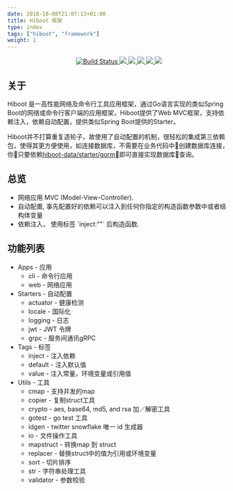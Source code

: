 ```yaml
---
date: 2018-10-08T21:07:13+01:00
title: Hiboot 框架
type: index
tags: ["hiboot", "framework"]
weight: 1
---
```


<p align="center">
  <a href="https://travis-ci.org/hidevopsio/hiboot?branch=master">
    <img src="https://travis-ci.org/hidevopsio/hiboot.svg?branch=master" alt="Build Status"/>
  </a>
  <a href="https://codecov.io/gh/hidevopsio/hiboot">
    <img src="https://codecov.io/gh/hidevopsio/hiboot/branch/master/graph/badge.svg" />
  </a>
  <a href="https://opensource.org/licenses/Apache-2.0">
      <img src="https://img.shields.io/badge/License-Apache%202.0-green.svg" />
  </a>
  <a href="https://goreportcard.com/report/github.com/hidevopsio/hiboot">
      <img src="https://goreportcard.com/badge/github.com/hidevopsio/hiboot" />
  </a>
  <a href="https://godoc.org/github.com/hidevopsio/hiboot">
      <img src="https://godoc.org/github.com/golang/gddo?status.svg" />
  </a>
  <a href="https://gitter.im/hidevopsio/hiboot">
      <img src="https://img.shields.io/badge/GITTER-join%20chat-green.svg" />
  </a>
</p>

## 关于 

Hiboot 是一高性能网络及命令行工具应用框架，通过Go语言实现的类似Spring Boot的网络或命令行客户端的应用框架，Hiboot提供了Web MVC框架，支持依赖注入，依赖自动配置，提供类似Spring Boot提供的Starter。

Hiboot并不打算重复造轮子，故使用了自动配置的机制，很轻松的集成第三依赖包，使得其更方便使用，如连接数据库，不需要在业务代码中创建数据库连接，你只要依赖[hiboot-data/starter/gorm](https://github.com/hidevopsio/hiboot-data/tree/master/starter/gorm)即可直接实现数据库查询。

## 总览

* 网络应用 MVC (Model-View-Controller).
* 自动配置, 事先配置好的依赖可以注入到任何你指定的构造函数参数中或者结构体变量
* 依赖注入， 使用标签 \`inject:""\` 后构造函数.

## 功能列表

* Apps - 应用
    * cli - 命令行应用
    * web - 网络应用
* Starters - 自动配置
    * actuator - 健康检测
    * locale - 国际化
    * logging - 日志
    * jwt - JWT 令牌
    * grpc - 服务间通讯gRPC
* Tags - 标签
    * inject - 注入依赖
    * default - 注入默认值
    * value - 注入常量，环境变量或引用值
* Utils - 工具
    * cmap - 支持并发的map
    * copier - 复制struct工具
    * crypto - aes, base64, md5, and rsa 加／解密工具
    * gotest - go test 工具
    * idgen - twitter snowflake 唯一 id 生成器
    * io - 文件操作工具
    * mapstruct - 转换map 到 struct
    * replacer - 替换struct中的值为引用或环境变量
    * sort - 切片排序
    * str - 字符串处理工具
    * validator - 参数校验